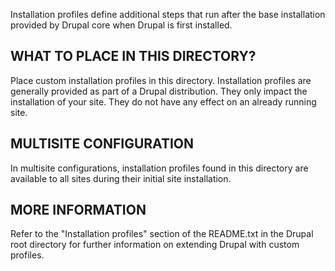 Installation profiles define additional steps that run after the base
installation provided by Drupal core when Drupal is first installed.

WHAT TO PLACE IN THIS DIRECTORY?
--------------------------------

Place custom installation profiles in this directory.
Installation profiles are generally provided as part of a Drupal distribution.
They only impact the installation of your site. They do not have any effect on
an already running site.

MULTISITE CONFIGURATION
-----------------------

In multisite configurations, installation profiles found in this directory are
available to all sites during their initial site installation.

MORE INFORMATION
----------------

Refer to the "Installation profiles" section of the README.txt in the Drupal
root directory for further information on extending Drupal with custom profiles.
